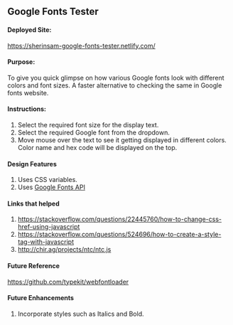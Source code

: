 
## Google Fonts Tester

#### Deployed Site:
https://sherinsam-google-fonts-tester.netlify.com/


#### Purpose:
To give you  quick glimpse on how various Google fonts look with different colors and font sizes. A faster alternative to checking the same in Google fonts website.


#### Instructions:
1. Select the required font size for the display text.
2. Select the required Google font from the dropdown.
3. Move mouse over the text to see it getting displayed in different colors. Color name and hex code will be displayed on the top.



#### Design Features
1. Uses CSS variables.
2. Uses [Google Fonts API](https://developers.google.com/fonts/docs/developer_api)


#### Links that helped
1. https://stackoverflow.com/questions/22445760/how-to-change-css-href-using-javascript
2. https://stackoverflow.com/questions/524696/how-to-create-a-style-tag-with-javascript
3. http://chir.ag/projects/ntc/ntc.js


#### Future Reference
https://github.com/typekit/webfontloader


#### Future Enhancements
1. Incorporate styles such as Italics and Bold.
